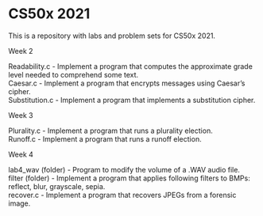 # CS50x 2021

This is a repository with labs and problem sets for CS50x 2021.

Week 2

Readability.c - Implement a program that computes the approximate grade level needed to comprehend some text.<br>
Caesar.c - Implement a program that encrypts messages using Caesar’s cipher.<br>
Substitution.c - Implement a program that implements a substitution cipher.

Week 3

Plurality.c - Implement a program that runs a plurality election.<br>
Runoff.c - Implement a program that runs a runoff election.<br>

Week 4

lab4_wav (folder) - Program to modify the volume of a .WAV audio file.<br>
filter (folder) - Implement a program that applies following filters to BMPs: reflect, blur, grayscale, sepia.<br> 
recover.c - Implement a program that recovers JPEGs from a forensic image. <br>
